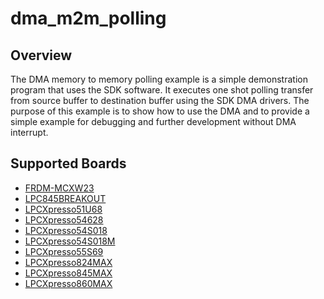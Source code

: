 # dma_m2m_polling

## Overview
The DMA memory to memory polling example is a simple demonstration program that uses the SDK software.
It executes one shot polling transfer from source buffer to destination buffer using the SDK DMA drivers.
The purpose of this example is to show how to use the DMA and to provide a simple example for
debugging and further development without DMA interrupt.

## Supported Boards
- [FRDM-MCXW23](../../../_boards/frdmmcxw23/driver_examples/dma/m2m_polling/example_board_readme.md)
- [LPC845BREAKOUT](../../../_boards/lpc845breakout/driver_examples/dma/m2m_polling/example_board_readme.md)
- [LPCXpresso51U68](../../../_boards/lpcxpresso51u68/driver_examples/dma/m2m_polling/example_board_readme.md)
- [LPCXpresso54628](../../../_boards/lpcxpresso54628/driver_examples/dma/m2m_polling/example_board_readme.md)
- [LPCXpresso54S018](../../../_boards/lpcxpresso54s018/driver_examples/dma/m2m_polling/example_board_readme.md)
- [LPCXpresso54S018M](../../../_boards/lpcxpresso54s018m/driver_examples/dma/m2m_polling/example_board_readme.md)
- [LPCXpresso55S69](../../../_boards/lpcxpresso55s69/driver_examples/dma/m2m_polling/example_board_readme.md)
- [LPCXpresso824MAX](../../../_boards/lpcxpresso824max/driver_examples/dma/m2m_polling/example_board_readme.md)
- [LPCXpresso845MAX](../../../_boards/lpcxpresso845max/driver_examples/dma/m2m_polling/example_board_readme.md)
- [LPCXpresso860MAX](../../../_boards/lpcxpresso860max/driver_examples/dma/m2m_polling/example_board_readme.md)
